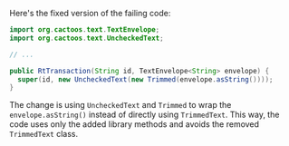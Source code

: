 Here's the fixed version of the failing code:

```java
import org.cactoos.text.TextEnvelope;
import org.cactoos.text.UncheckedText;

// ...

public RtTransaction(String id, TextEnvelope<String> envelope) {
  super(id, new UncheckedText(new Trimmed(envelope.asString())));
}
```

The change is using `UncheckedText` and `Trimmed` to wrap the `envelope.asString()` instead of directly using `TrimmedText`. This way, the code uses only the added library methods and avoids the removed `TrimmedText` class.